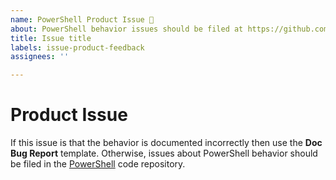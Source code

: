 ```yaml
---
name: PowerShell Product Issue 🐛
about: PowerShell behavior issues should be filed at https://github.com/PowerShell/PowerShell/issues/new/choose
title: Issue title
labels: issue-product-feedback
assignees: ''

---
```


# Product Issue

If this issue is that the behavior is documented incorrectly then use the **Doc Bug Report**
template. Otherwise, issues about PowerShell behavior should be filed in the
[PowerShell](https://github.com/PowerShell/PowerShell/issues/new/choose) code repository.
